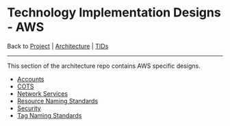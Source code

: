 # Technology Implementation Designs - AWS

Back to [Project](../../../README.md) | [Architecture](../../README.md) | [TIDs](../README.md)

---

This section of the architecture repo contains AWS specific designs.

- [Accounts](accounts\README.md)
- [COTS](cots\README.md)
- [Network Services](services\README.md)
- [Resource Naming Standards](resource-naming-standards.md)
- [Security](security\README.md)
- [Tag Naming Standards](tag-naming-standards.md)
